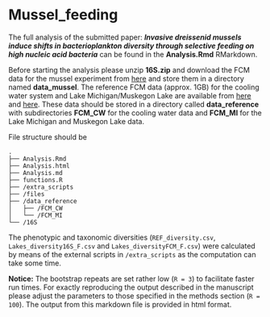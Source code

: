 # Mussel_feeding

The full analysis of the submitted paper: ***Invasive dreissenid mussels induce shifts in bacterioplankton diversity through selective feeding on high nucleic acid bacteria*** can be found in the **Analysis.Rmd** RMarkdown. 

Before starting the analysis please unzip **16S.zip** and download the FCM data for the mussel experiment from [here](https://flowrepository.org/experiments/1034) and store them in a directory named **data_mussel**. The reference FCM data (approx. 1GB) for the cooling water system and Lake Michigan/Muskegon Lake are available from [here](https://flowrepository.org/experiments/746) and [here](https://flowrepository.org/experiments/1047). These data should be stored in a directory called **data_reference** with subdirectories **FCM_CW** for the cooling water data and **FCM_MI** for the Lake Michigan and Muskegon Lake data.

File structure should be 

```
.
├── Analysis.Rmd
├── Analysis.html
├── Analysis.md
├── functions.R
├── /extra_scripts
├── /files
├── /data_reference
│   ├── /FCM_CW
│   └── /FCM_MI
└── /16S
```
The phenotypic and taxonomic diversities (`REF_diversity.csv`, `Lakes_diversity16S_F.csv` and `Lakes_diversityFCM_F.csv`) were calculated by means of the external scripts in `/extra_scripts` as the computation can take some time.

**Notice:** The bootstrap repeats are set rather low (`R = 3`) to facilitate faster run times. For exactly reproducing the output described in the manuscript please adjust the parameters to those specified in the methods section (`R = 100`). The output from this markdown file is provided in html format.
